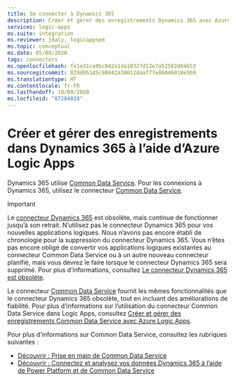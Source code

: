 ```yaml
---
title: Se connecter à Dynamics 365
description: Créer et gérer des enregistrements Dynamics 365 avec Azure Logic Apps
services: logic-apps
ms.suite: integration
ms.reviewer: jdaly, logicappspm
ms.topic: conceptual
ms.date: 05/09/2020
tags: connectors
ms.openlocfilehash: fe1e31ce0bc842e1da18327d12e7a52562d84b53
ms.sourcegitcommit: 829d951d5c90442a38012daaf77e86046018e5b9
ms.translationtype: HT
ms.contentlocale: fr-FR
ms.lasthandoff: 10/09/2020
ms.locfileid: "87284028"
---
```

# <a name="create-and-manage-records-in-dynamics-365-by-using-azure-logic-apps"></a>Créer et gérer des enregistrements dans Dynamics 365 à l’aide d’Azure Logic Apps

Dynamics 365 utilise [Common Data Service](/powerapps/maker/common-data-service/data-platform-intro). Pour les connexions à Dynamics 365, utilisez le connecteur [Common Data Service](/connectors/commondataservice/).

> [!IMPORTANT]
> Le [connecteur Dynamics 365](/connectors/dynamicscrmonline/) est obsolète, mais continue de fonctionner jusqu’à son retrait. N’utilisez pas le connecteur Dynamics 365 pour vos nouvelles applications logiques. Nous n’avons pas encore établi de chronologie pour la suppression du connecteur Dynamics 365. Vous n’êtes pas encore obligé de convertir vos applications logiques existantes au connecteur Common Data Service ou à un autre nouveau connecteur planifié, mais vous devrez le faire lorsque le connecteur Dynamics 365 sera supprimé. Pour plus d’informations, consultez [Le connecteur Dynamics 365 est obsolète](/power-platform/important-changes-coming).
>
> Le connecteur [Common Data Service](/connectors/commondataservice/) fournit les mêmes fonctionnalités que le connecteur Dynamics 365 obsolète, tout en incluant des améliorations de fiabilité. Pour plus d’informations sur l’utilisation du connecteur Common Data Service dans Logic Apps, consultez [Créer et gérer des enregistrements Common Data Service avec Azure Logic Apps](../connectors/connect-common-data-service.md).

Pour plus d’informations sur Common Data Service, consultez les rubriques suivantes :

* [Découvrir : Prise en main de Common Data Service](/learn/modules/get-started-with-powerapps-common-data-service/)
* [Découvrir : Connectez et analysez vos données Dynamics 365 à l’aide de Power Platform et de Common Data Service](/learn/wwl/connect-analyze-dynamics-365-data/)
